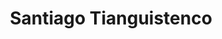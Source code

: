 ---
title: Santiago Tianguistenco
url: /santiago-tianguistenco/
latitude: 19.178
longitude: -99.467
---